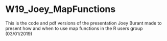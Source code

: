 # W19_Joey_MapFunctions
This is the code and pdf versions of the presentation Joey Burant made to present how and when to use map functions in the R users group (03/01/2019)

